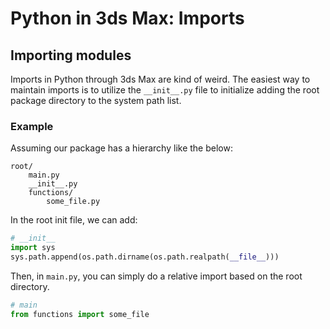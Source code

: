 # Python in 3ds Max: Imports

## Importing modules
Imports in Python through 3ds Max are kind of weird. The easiest way to maintain imports is to utilize the `__init__.py` file to initialize adding the root package directory to the system path list.

### Example
Assuming our package has a hierarchy like the below:
```
root/
    main.py
    __init__.py
    functions/
        some_file.py
```

In the root init file, we can add:

```Python
# __init__
import sys
sys.path.append(os.path.dirname(os.path.realpath(__file__)))
```

Then, in `main.py`, you can simply do a relative import based on the root directory.

```Python
# main
from functions import some_file
```
